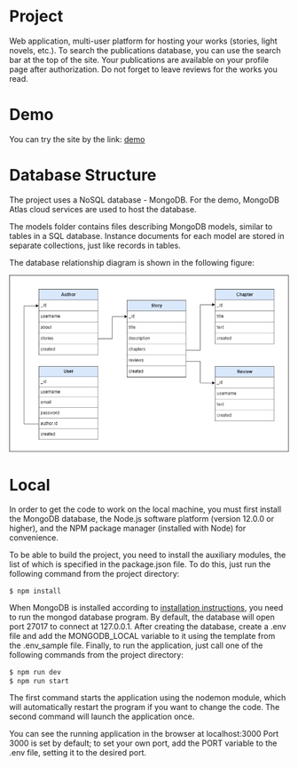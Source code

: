Project
================
Web application, multi-user platform for hosting your works (stories, light novels, etc.). To search the publications database, you can use the search bar at the top of the site. Your publications are available on your profile page after authorization. Do not forget to leave reviews for the works you read.

Demo
================
You can try the site by the link: [demo](https://dowithoutink.glitch.me)

Database Structure
================
The project uses a NoSQL database - MongoDB. For the demo, MongoDB Atlas cloud services are used to host the database.

The models folder contains files describing MongoDB models, similar to tables in a SQL database. Instance documents for each model are stored in separate collections, just like records in tables.

The database relationship diagram is shown in the following figure:

![dowithoutink-db](/dowithoutink-db.png)

Local
================
In order to get the code to work on the local machine, you must first install the MongoDB database, the Node.js software platform (version 12.0.0 or higher), and the NPM package manager (installed with Node) for convenience.

To be able to build the project, you need to install the auxiliary modules, the list of which is specified in the package.json file. To do this, just run the following command from the project directory:

    $ npm install

When MongoDB is installed according to [installation instructions](https://docs.mongodb.com/manual/administration/install-community/), you need to run the mongod database program. By default, the database will open port 27017 to connect at 127.0.0.1. After creating the database, create a .env file and add the MONGODB\_LOCAL variable to it using the template from the .env\_sample file. Finally, to run the application, just call one of the following commands from the project directory:

    $ npm run dev
    $ npm run start
    
The first command starts the application using the nodemon module, which will automatically restart the program if you want to change the code.
The second command will launch the application once.

You can see the running application in the browser at localhost:3000
Port 3000 is set by default; to set your own port, add the PORT variable to the .env file, setting it to the desired port.
